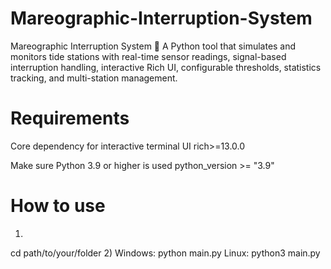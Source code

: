 # Mareographic-Interruption-System
Mareographic Interruption System 🌊 A Python tool that simulates and monitors tide stations with real-time sensor readings, signal-based interruption handling, interactive Rich UI, configurable thresholds, statistics tracking, and multi-station management.

# Requirements
Core dependency for interactive terminal UI
rich>=13.0.0

Make sure Python 3.9 or higher is used
python_version >= "3.9"

# How to use
1)
cd path/to/your/folder
2) 
Windows:
python main.py
Linux:
python3 main.py
